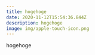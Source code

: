 ```yaml
---
title: hogehoge
date: 2020-11-12T15:54:36.844Z
description: hogehoge
image: img/apple-touch-icon.png
---
```

hogehoge